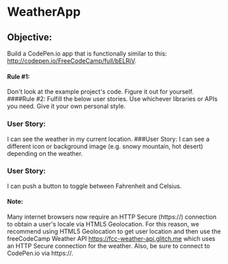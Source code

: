 # WeatherApp
## Objective: 
Build a CodePen.io app that is functionally similar to this: http://codepen.io/FreeCodeCamp/full/bELRjV.

#### Rule #1: 
Don't look at the example project's code. Figure it out for yourself.
####Rule #2: 
Fulfill the below user stories. Use whichever libraries or APIs you need. Give it your own personal style.

### User Story: 
I can see the weather in my current location.
###User Story: 
I can see a different icon or background image (e.g. snowy mountain, hot desert) depending on the weather.

### User Story: 
I can push a button to toggle between Fahrenheit and Celsius.

#### Note: 
Many internet browsers now require an HTTP Secure (https://) connection to obtain a user's locale via HTML5 Geolocation. For this reason, we recommend using HTML5 Geolocation to get user location and then use the freeCodeCamp Weather API https://fcc-weather-api.glitch.me which uses an HTTP Secure connection for the weather. Also, be sure to connect to CodePen.io via https://.
